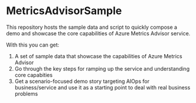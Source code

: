 # MetricsAdvisorSample
This repository hosts the sample data and script to quickly compose a demo and showcase the core capabilities of Azure Metrics Advisor service. 

With this you can get:
1. A set of sample data that showcase the capabilities of Azure Metrics Advisor
2. Go through the key steps for ramping up the service and understanding core capabities
3. Get a scenario-focused demo story targeting AIOps for business/service and use it as a starting point to deal with real business problems

